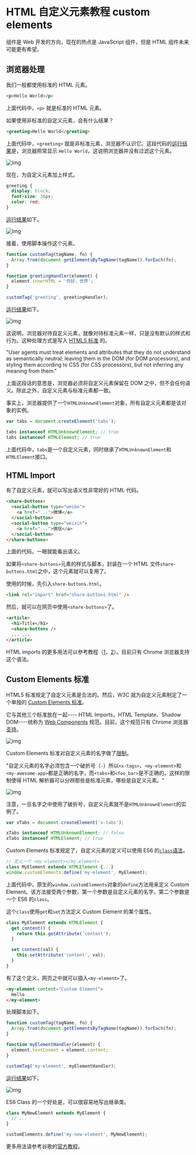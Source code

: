 # HTML 自定义元素教程 custom elements

组件是 Web 开发的方向，现在的热点是 JavaScript 组件，但是 HTML 组件未来可能更有希望。

## 浏览器处理

我们一般都使用标准的 HTML 元素。

```html
<p>Hello World</p>
```

上面代码中，`<p>` 就是标准的 HTML 元素。

如果使用非标准的自定义元素，会有什么结果？

```html
<greeting>Hello World</greeting>
```

上面代码中，`<greeting>` 就是非标准元素，浏览器不认识它。这段代码的[运行结果](http://jsbin.com/rifozonomu/edit?html,output)是，浏览器照常显示 `Hello World`，这说明浏览器并没有过滤这个元素。

![img](http://www.ruanyifeng.com/blogimg/asset/2017/bg2017062202.png)

现在，为自定义元素加上样式。

```css
greeting {
  display: block;
  font-size: 36px;
  color: red;
}
```

[运行结果](http://jsbin.com/dawenun/edit?html,css,output)如下。

![img](http://www.ruanyifeng.com/blogimg/asset/2017/bg2017062203.png)

接着，使用脚本操作这个元素。

```javascript
function customTag(tagName, fn) {
  Array.from(document.getElementsByTagName(tagName)).forEach(fn);
}

function greetingHandler(element) {
  element.innerHTML = '你好，世界';
}

customTag('greeting', greetingHandler);
```

[运行结果](http://jsbin.com/bisege/edit?html,js,output)如下。

![img](http://www.ruanyifeng.com/blogimg/asset/2017/bg2017062204.png)

这说明，浏览器对待自定义元素，就像对待标准元素一样，只是没有默认的样式和行为。这种处理方式是写入 [HTML5 标准](https://www.w3.org/TR/html5/infrastructure.html#extensibility-0) 的。

"User agents must treat elements and attributes that they do not understand as semantically neutral; leaving them in the DOM (for DOM processors), and styling them according to CSS (for CSS processors), but not inferring any meaning from them."

上面这段话的意思是，浏览器必须将自定义元素保留在 DOM 之中，但不会任何语义。除此之外，自定义元素与标准元素都一致。

事实上，浏览器提供了一个`HTMLUnknownElement`对象，所有自定义元素都是该对象的实例。

```javascript
var tabs = document.createElement('tabs');

tabs instanceof HTMLUnknownElement; // true
tabs instanceof HTMLElement; // true
```

上面代码中，`tabs`是一个自定义元素，同时继承了`HTMLUnknownElement`和`HTMLElement`接口。

## HTML Import

有了自定义元素，就可以写出语义性非常好的 HTML 代码。

```html
<share-buttons>
  <social-button type="weibo">
    <a href="...">微博</a>
  </social-button>
  <social-button type="weixin">
    <a href="...">微信</a>
  </social-button>
</share-buttons>
```

上面的代码，一眼就能看出语义。

如果将`<share-buttons>`元素的样式与脚本，封装在一个 HTML 文件`share-buttons.html`之中，这个元素就可以复用了。

使用的时候，先引入`share-buttons.html`。

```html
<link rel="import" href="share-buttons.html" />
```

然后，就可以在网页中使用`<share-buttons>`了。

```html
<article>
  <h1>Title</h1>
  <share-buttons />
  ... ...
</article>
```

HTML imports 的更多用法可以参考教程（[1](https://www.html5rocks.com/en/tutorials/webcomponents/imports/)，[2](https://www.webcomponents.org/community/articles/introduction-to-html-imports)）。目前只有 Chrome 浏览器支持这个语法。

## Custom Elements 标准

HTML5 标准规定了自定义元素是合法的。然后，W3C 就为自定义元素制定了一个单独的 [Custom Elements 标准](https://w3c.github.io/webcomponents/spec/custom/#custom-elements)。

它与其他三个标准放在一起---- HTML Imports，HTML Template、Shadow DOM----统称为 [Web Components](https://www.w3.org/standards/techs/components#w3c_all) 规范。目前，这个规范只有 Chrome 浏览器[支持](http://caniuse.com/#feat=custom-elements)。

![img](http://www.ruanyifeng.com/blogimg/asset/2017/bg2017062205.jpg)

Custom Elements 标准对自定义元素的名字做了[限制](https://developers.google.com/web/fundamentals/getting-started/primers/customelements)。

"自定义元素的名字必须包含一个破折号（`-`）所以`<x-tags>`、`<my-element>`和`<my-awesome-app>`都是正确的名字，而`<tabs>`和`<foo_bar>`是不正确的。这样的限制使得 HTML 解析器可以分辨那些是标准元素，哪些是自定义元素。"

![img](http://www.ruanyifeng.com/blogimg/asset/2017/bg2017062206.jpg)

注意，一旦名字之中使用了破折号，自定义元素就不是`HTMLUnknownElement`的实例了。

```javascript
var xTabs = document.createElement('x-tabs');

xTabs instanceof HTMLUnknownElement; // false
xTabs instanceof HTMLElement; // true
```

Custom Elements 标准规定了，自定义元素的定义可以使用 ES6 的[`class`语法](http://es6.ruanyifeng.com/#docs/class)。

```javascript
// 定义一个 <my-element></my-element>
class MyElement extends HTMLElement {...}
window.customElements.define('my-element', MyElement);
```

上面代码中，原生的`window.customElements`对象的`define`方法用来定义 Custom Element。该方法接受两个参数，第一个参数是自定义元素的名字，第二个参数是一个 ES6 的`class`。

这个`class`使用`get`和`set`方法定义 Custom Element 的某个属性。

```javascript
class MyElement extends HTMLElement {
  get content() {
    return this.getAttribute('content');
  }

  set content(val) {
    this.setAttribute('content', val);
  }
}
```

有了这个定义，网页之中就可以插入`<my-element>`了。

```html
<my-element content="Custom Element">
  Hello
</my-element>
```

处理脚本如下。

```javascript
function customTag(tagName, fn) {
  Array.from(document.getElementsByTagName(tagName)).forEach(fn);
}

function myElementHandler(element) {
  element.textConent = element.content;
}

customTag('my-element', myElementHandler);
```

[运行结果](http://jsbin.com/filejeq/edit?html,js,output)如下。

![img](http://www.ruanyifeng.com/blogimg/asset/2017/bg2017062207.png)

ES6 Class 的一个好处是，可以很容易地写出继承类。

```javascript
class MyNewElement extends MyElement {
  // ...
}

customElements.define('my-new-element', MyNewElement);
```

更多用法请参考谷歌的[官方教程](https://developers.google.com/web/fundamentals/getting-started/primers/customelements)。
